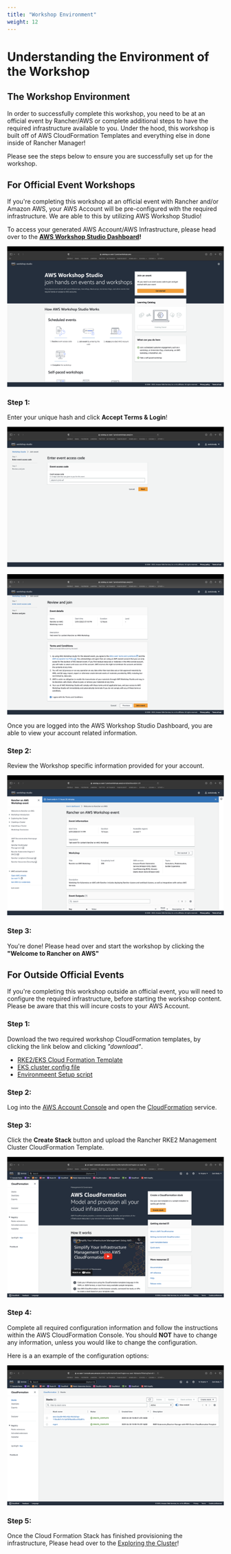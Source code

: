 ```yaml
---
title: "Workshop Environment"
weight: 12
---
```


# Understanding the Environment of the Workshop

## The Workshop Environment

In order to successfully complete this workshop, you need to be at an official event by Rancher/AWS or complete additional steps to have the required infrastructure available to you. Under the hood, this workshop is built off of AWS CloudFormation Templates and everything else in done inside of Rancher Manager! 

Please see the steps below to ensure you are successfully set up for the workshop.


## For Official Event Workshops

If you're completing this workshop at an official event with Rancher and/or Amazon AWS, your AWS Account will be pre-configured with the required infrastructure. We are able to this by utilizing AWS Workshop Studio!

To access your generated AWS Account/AWS Infrastructure, please head over to the **[AWS Workshop Studio Dashboard](https://catalog.us-east-1.prod.workshops.aws)!**

![aws-event-engine-dashboard](/static/images/content/12-aws-ws-dashboard.png)

### Step 1:

Enter your unique hash and click **Accept Terms & Login**!

![aws-ws-hash](/static/images/content/12-aws-ws-hash.png)

![aws-ws-terms](/static/images/content/12-aws-ws-terms.png)

Once you are logged into the AWS Workshop Studio Dashboard, you are able to view your account related information.


### Step 2:

Review the Workshop specific information provided for your account.

![aws-ws-home](/static/images/content/12-ws-home.png)


### Step 3:

You're done! Please head over and start the workshop by clicking the **"Welcome to Rancher on AWS"**


## For Outside Official Events

If you're completing this workshop outside an official event, you will need to configure the required infrastructure, before starting the workshop content. Please be aware that this will incure costs to your AWS Account.

### Step 1:

Download the two required workshop CloudFormation templates, by clicking the link below and clicking *"download"*.
* [RKE2/EKS Cloud Formation Template](/static/rke2-eks-cluster.yaml)
* [EKS cluster config file](/assets/eksctl-cluster.yml)
* [Environmeent Setup script](/assets/setup.sh)


### Step 2:

Log into the [AWS Account Console](https://aws.amazon.com/console/) and open the [CloudFormation](https://console.aws.amazon.com/cloudformation/home) service.


### Step 3:

Click the **Create Stack** button and upload the Rancher RKE2 Management Cluster CloudFormation Template.

![aws-console-cf-home](/static/images/content/12-aws-cf-home.png)


### Step 4:

Complete all required configuration information and follow the instructions within the AWS CloudFormation Console. You should **NOT** have to change any information, unless you would like to change the configuration.

Here is a an example of the configuration options:

![aws-console-cf-templates](/static/images/content/12-aws-cf-template.png)

### Step 5:

Once the Cloud Formation Stack has finished provisioning the infrastructure, Please head over to the [Exploring the Cluster](/content/20-exploring-the-cluster/21-exploring-the-cluster/index.en.md)!
